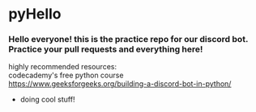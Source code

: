 # pyHello
### Hello everyone! this is the practice repo for our discord bot. Practice your pull requests and everything here! 
highly recommended resources:  
codecademy's free python course
https://www.geeksforgeeks.org/building-a-discord-bot-in-python/ 

- doing cool stuff!

